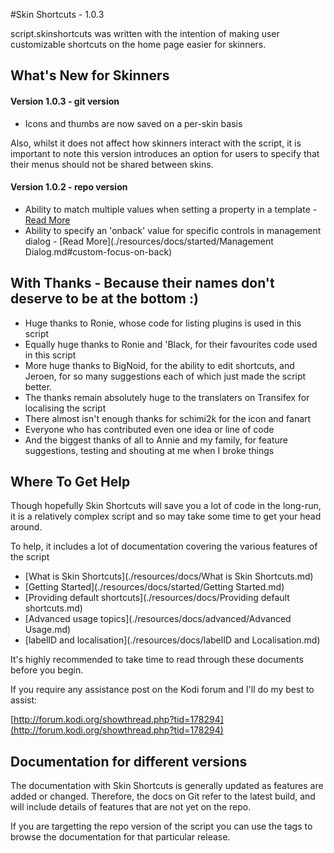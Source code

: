 #Skin Shortcuts - 1.0.3

script.skinshortcuts was written with the intention of making user customizable shortcuts on the home page easier for skinners.


## What's New for Skinners

#### Version 1.0.3 - git version

- Icons and thumbs are now saved on a per-skin basis

Also, whilst it does not affect how skinners interact with the script, it is important to note this version introduces an option for users to specify that their menus should not be shared between skins.

#### Version 1.0.2 - repo version

- Ability to match multiple values when setting a property in a template - [Read More](./resources/docs/advanced/Templates.md#set-a-property-based-on-the-value-of-a-main-menu-item)
- Ability to specify an 'onback' value for specific controls in management dialog - [Read More](./resources/docs/started/Management Dialog.md#custom-focus-on-back)
 
## With Thanks - Because their names don't deserve to be at the bottom :)

- Huge thanks to Ronie, whose code for listing plugins is used in this script
- Equally huge thanks to Ronie and 'Black, for their favourites code used in this script
- More huge thanks to BigNoid, for the ability to edit shortcuts, and Jeroen, for so many suggestions each of which just made the script better.
- The thanks remain absolutely huge to the translaters on Transifex for localising the script
- There almost isn't enough thanks for schimi2k for the icon and fanart
- Everyone who has contributed even one idea or line of code
- And the biggest thanks of all to Annie and my family, for feature suggestions, testing and shouting at me when I broke things

## Where To Get Help

Though hopefully Skin Shortcuts will save you a lot of code in the long-run, it is a relatively complex script and so may take some time to get your head around.

To help, it includes a lot of documentation covering the various features of the script

* [What is Skin Shortcuts](./resources/docs/What is Skin Shortcuts.md)
* [Getting Started](./resources/docs/started/Getting Started.md)
* [Providing default shortcuts](./resources/docs/Providing default shortcuts.md)
* [Advanced usage topics](./resources/docs/advanced/Advanced Usage.md)
* [labelID and localisation](./resources/docs/labelID and Localisation.md)

It's highly recommended to take time to read through these documents before you begin.

If you require any assistance post on the Kodi forum and I'll do my best to assist:

[http://forum.kodi.org/showthread.php?tid=178294](http://forum.kodi.org/showthread.php?tid=178294)

## Documentation for different versions

The documentation with Skin Shortcuts is generally updated as features are added or changed. Therefore, the docs on Git refer to the latest build, and will include details of features that are not yet on the repo.

If you are targetting the repo version of the script you can use the tags to browse the documentation for that particular release.
